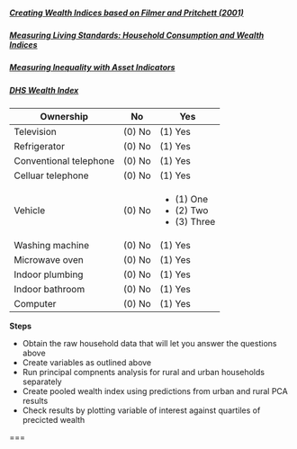 ##### [Creating Wealth Indices based on Filmer and Pritchett (2001)][1]
##### [Measuring Living Standards: Household Consumption and Wealth Indices][2]
##### [Measuring Inequality with Asset Indicators][3]
##### [DHS Wealth Index][4]  

| Ownership              | No     | Yes      |
|------------------------|--------|----------|
| Television             | (0) No | (1) Yes  |
| Refrigerator           | (0) No | (1) Yes  |
| Conventional telephone | (0) No | (1) Yes  |
| Celluar telephone      | (0) No | (1) Yes  |
| Vehicle                | (0) No |  <ul><li>(1) One</li><li>(2) Two</li><li>(3) Three</li></ul> |
| Washing machine        | (0) No | (1) Yes  |
| Microwave oven         | (0) No | (1) Yes  |
| Indoor plumbing        | (0) No | (1) Yes  |
| Indoor bathroom        | (0) No | (1) Yes  |
| Computer               | (0) No | (1) Yes  |

**Steps**
*  Obtain the raw household data that will let you answer the questions above  
*  Create variables as outlined above  
*  Run principal compnents analysis for rural and urban households separately  
*  Create pooled wealth index using predictions from urban and rural PCA results  
*  Check results by plotting variable of interest against quartiles of precicted wealth  

===  

[1]: http://www.vanderbilt.edu/lapop/insights/I0806en.pdf  
[2]: http://siteresources.worldbank.org/INTPAH/Resources/Publications/Quantitative-Techniques/health_eq_tn04.pdf  
[3]: http://siteresources.worldbank.org/DEC/Resources/finaljpopmckenzie1.pdf
[4]: http://www.dhsprogram.com/topics/wealth-index/Wealth-Index-Construction.cfm  
